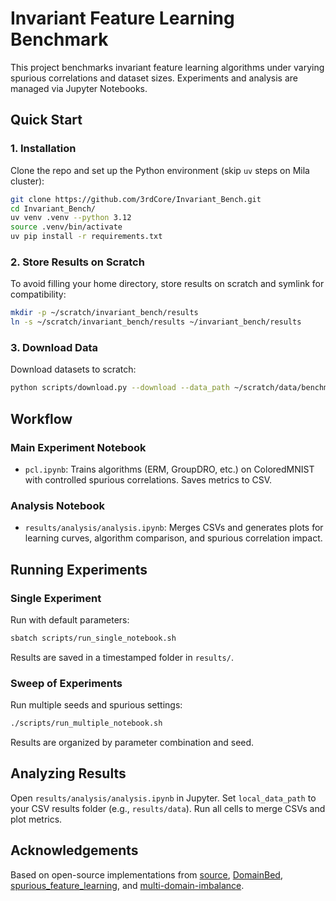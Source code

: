 
# Invariant Feature Learning Benchmark

This project benchmarks invariant feature learning algorithms under varying spurious correlations and dataset sizes. Experiments and analysis are managed via Jupyter Notebooks.

## Quick Start

### 1. Installation
Clone the repo and set up the Python environment (skip `uv` steps on Mila cluster):
```bash
git clone https://github.com/3rdCore/Invariant_Bench.git
cd Invariant_Bench/
uv venv .venv --python 3.12
source .venv/bin/activate
uv pip install -r requirements.txt
```

### 2. Store Results on Scratch
To avoid filling your home directory, store results on scratch and symlink for compatibility:
```bash
mkdir -p ~/scratch/invariant_bench/results
ln -s ~/scratch/invariant_bench/results ~/invariant_bench/results
```

### 3. Download Data
Download datasets to scratch:
```bash
python scripts/download.py --download --data_path ~/scratch/data/benchmark cmnist
```

## Workflow

### Main Experiment Notebook
- `pcl.ipynb`: Trains algorithms (ERM, GroupDRO, etc.) on ColoredMNIST with controlled spurious correlations. Saves metrics to CSV.

### Analysis Notebook
- `results/analysis/analysis.ipynb`: Merges CSVs and generates plots for learning curves, algorithm comparison, and spurious correlation impact.

## Running Experiments

### Single Experiment
Run with default parameters:
```bash
sbatch scripts/run_single_notebook.sh
```
Results are saved in a timestamped folder in `results/`.

### Sweep of Experiments
Run multiple seeds and spurious settings:
```bash
./scripts/run_multiple_notebook.sh
```
Results are organized by parameter combination and seed.

## Analyzing Results

Open `results/analysis/analysis.ipynb` in Jupyter. Set `local_data_path` to your CSV results folder (e.g., `results/data`). Run all cells to merge CSVs and plot metrics.

## Acknowledgements
Based on open-source implementations from [source](https://github.com/YyzHarry/source), [DomainBed](https://github.com/facebookresearch/DomainBed), [spurious_feature_learning](https://github.com/izmailovpavel/spurious_feature_learning), and [multi-domain-imbalance](https://github.com/YyzHarry/multi-domain-imbalance).
